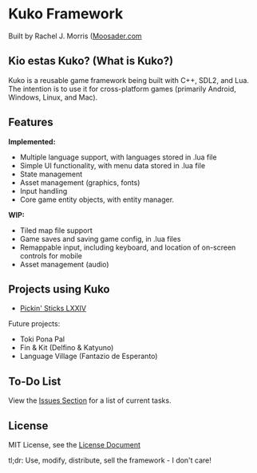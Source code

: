 # Kuko Framework

Built by Rachel J. Morris ([Moosader.com](http://www.moosader.com/)

## Kio estas Kuko? (What is Kuko?)

Kuko is a reusable game framework being built with C++, SDL2, and Lua.  The intention is to use it for cross-platform games (primarily Android, Windows, Linux, and Mac).

## Features

**Implemented:**

* Multiple language support, with languages stored in .lua file
* Simple UI functionality, with menu data stored in .lua file
* State management
* Asset management (graphics, fonts)
* Input handling
* Core game entity objects, with entity manager.

**WIP:**

* Tiled map file support
* Game saves and saving game config, in .lua files
* Remappable input, including keyboard, and location of on-screen controls for mobile  
* Asset management (audio)

## Projects using Kuko

* [Pickin' Sticks LXXIV](https://github.com/Moosader/Pickin-Sticks-LXXIV/tree/KukoUpdate)

Future projects:

* Toki Pona Pal
* Fin & Kit (Delfino & Katyuno)
* Language Village (Fantazio de Esperanto)

## To-Do List

View the [Issues Section](https://github.com/Rejcx/Kuko/issues) for a list of current tasks.

## License

MIT License, see the [License Document](https://github.com/Rejcx/Kuko/blob/master/LICENSE)

tl;dr: Use, modify, distribute, sell the framework - I don't care!

